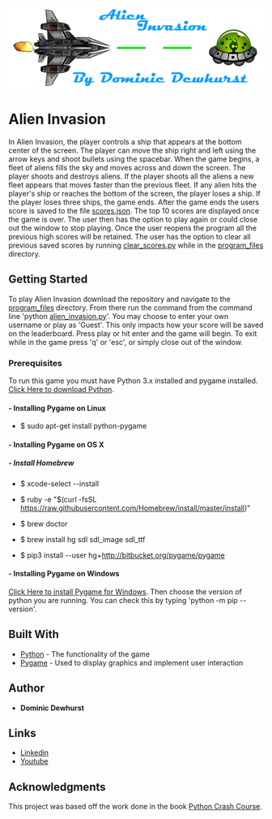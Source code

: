 ![](/images/logos/logo_white.jpg?raw=True "Alien Invasion")
# Alien Invasion

In Alien Invasion, the player controls a ship that appears at the bottom center of the screen. The player can move the ship right and left using the arrow keys and shoot bullets using the spacebar. When the game begins, a fleet of aliens fills the sky and moves across and down the screen. The player shoots and destroys aliens. If the player shoots all the aliens a new fleet appears that moves faster than the previous fleet. If any alien hits the player's ship or reaches the bottom of the screen, the player loses a ship. If the player loses three ships, the game ends. After the game ends the users score is saved to the file [scores.json](https://github.com/domdew23/Alien-Invasion/blob/master/data_files/scores.json). The top 10 scores are displayed once the game is over. The user then has the option to play again or could close out the window to stop playing. Once the user reopens the program all the previous high scores will be retained. The user has the option to clear all previous saved scores by running [clear_scores.py](https://github.com/domdew23/Alien-Invasion/blob/master/program_files/clear_scores.py) while in the [program_files](https://github.com/domdew23/Alien-Invasion/tree/master/program_files) directory. 

## Getting Started

To play Alien Invasion download the repository and navigate to the [program_files](https://github.com/domdew23/Alien-Invasion/tree/master/program_files) directory. From there run the command from the command line 'python [alien_invasion.py](https://github.com/domdew23/Alien-Invasion/blob/master/program_files/alien_invasion.py)'. You may choose to enter your own username or play as 'Guest'. This only impacts how your score will be saved on the leaderboard. Press play or hit enter and the game will begin. To exit while in the game press 'q' or 'esc', or simply close out of the window.

### Prerequisites

To run this game you must have Python 3.x installed and pygame installed. [Click Here to download Python](https://www.python.org).

#### - Installing Pygame on Linux 

* $ sudo apt-get install python-pygame

#### - Installing Pygame on OS X

##### - Install Homebrew

* $ xcode-select --install
* $ ruby -e "$(curl -fsSL https://raw.githubusercontent.com/Homebrew/install/master/install)"
* $ brew doctor

* $ brew install hg sdl sdl_image sdl_ttf
* $ pip3 install --user hg+http://bitbucket.org/pygame/pygame

#### - Installing Pygame on Windows

[Click Here to install Pygame for Windows](https://bitbucket.org/pygame/pygame/downloads/). Then choose the version of python you are running. You can check this by typing 'python -m pip --version'.

## Built With
* [Python](https://www.python.org/) - The functionality of the game
* [Pygame](https://www.pygame.org/news) - Used to display graphics and implement user interaction

## Author

* **Dominic Dewhurst**

## Links
* [Linkedin](https://www.linkedin.com/in/dominic-dewhurst-b1a971129)
* [Youtube](https://www.youtube.com/channel/UCPrj3XZlY39YiaHc6yaodLg)

## Acknowledgments

This project was based off the work done in the book [Python Crash Course](https://www.amazon.com/Python-Crash-Course-Hands-Project-Based/dp/1593276036/ref=sr_1_1?ie=UTF8&qid=1499567328&sr=8-1&keywords=python+crash+course).
